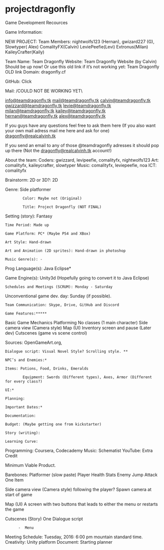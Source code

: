 # projectdragonfly
Game Development Recources

Game Information:

NEW PROJECT:
Team Members: nightwolfs123 (Hernan), gwizard227 (G), Slowtyper( Alex)  ComalityFX(Calvin) LeviePeefie(Levi) Extronus(Milan) KaileyCrafter(Kaily)

Team Name: Team Dragonfly
Website: Team Dragonfly Website (by Calvin) Should be up now!
Or use this old link if it’s not working yet: Team Dragonfly OLD link
Domain: dragonfly.cf

GitHub: Click

Mail: /COULD NOT BE WORKING YET\

info@teamdragonfly.tk
mail@teamdragonfly.tk
calvin@teamdragonfly.tk
gwizzard@teamdragonfly.tk
levie@teamdragonfly.tk
milan@teamdragonfly.tk
kailey@teamdragonfly.tk
hernan@teamdragonfly.tk
alex@teamdragonfly.tk

If you guys have any questions feel free to ask them here
(If you also want your own mail adress mail me here and ask for one)
dragonfly@realcalvinh.tk

If you send an email to any of those @teamdragonfly adresses it should pop up there
(Not the dragonfly@realcalvinh.tk account!)

About the team:
Coders: gwizzard, levipeefie, comalityfx, nightwolfs123
Art: comalityfx, kaileycrafter, slowtyper
Music: comalityfx, leviepeefie, noa
ICT: comalityfx










Brainstorm:
2D or 3D?: 2D


Genre: Side platformer

            Color: Maybe not (Original)

            Title: Project Dragonfly (NOT FINAL)

Setting (story): Fantasy
	
	Time Period: Made up

	Game Platform: PC* (Maybe PS4 and XBox)

	Art Style: Hand-drawn

	Art and Animation (2D sprites): Hand-drawn in photoshop
	
	Music Genre(s): -
	
Prog Language(s): Java Eclipse*

Game Engine(s): Unity3d (Hopefully going to convert it to Java Eclipse)
	
	Schedules and Meetings (SCRUM): Monday - Saturday 

 Unconventional game dev. day: Sunday (if possible). 
	
	Team Communication: Skype, Drive, GitHub and Discord
	
	Game Features:*****
Basic Game Mechanics
Platforming
No classes (1 main character)
Side camera view (Camera style)
Map (UI)
Inventory screen and pause (Later dev)
Cutscenes (game vs scene control) 

Sources: OpenGameArt.org, 

	Dialogue script: Visual Novel Style? Scrolling style. **
	
	NPC’s and Enemies:*
	
	Items: Potions, Food, Drinks, Emeralds
 
            Equipment: Swords (Different types), Axes, Armor (Different for every class?)

	UI:*
	
	Planning:
	
	Important Dates:*
	
	Documentation: 
	
	Budget: (Maybe getting one from kickstarter)

	Story (writing): 
	
	Learning Curve:	
Programming: Coursera, Codecademy
Music: Schematist
YouTube: Extra Credit 


Minimum Viable Product. 

Barebones:
Platformer (slow paste)
			Player 
Health 
Stats 
			Enemy 
			Jump
			Attack 
One Item
		
Side camera view (Camera style) following the player?
		Spawn camera at start of game
 
Map (UI)
		A screen with two buttons that leads to either the menu or restarts the game

Cutscenes (Story) 
	 	One Dialogue script 

	      -  Menu  
Meeting Schedule:
	Tuesday, 2016: 6:00 pm mountain standard time.
Creativity: Unity platform
Document: Starting planner





